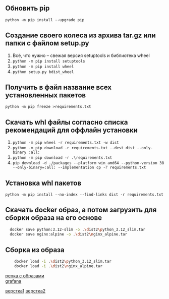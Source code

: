 ## Обновить pip

`python -m pip install --upgrade pip`

## Создание своего колеса из архива tar.gz или папки с файлом setup.py

1. Всё, что нужно – свежая версия setuptools и библиотека wheel
2. `python -m pip install setuptools`
3. `python -m pip install wheel`
2. `python setup.py bdist_wheel`

## Получить в файл название всех установленных пакетов

`python -m pip freeze >requirements.txt`

## Скачать whl файлы согласно списка рекомендаций для оффлайн установки


1. `python -m pip wheel -r requirements.txt -w dist`
2. `python -m pip download -r requirements.txt --dest dist --only-binary :all:`
3. `python -m pip download -r .\requirements.txt`
4. `pip download -d ./packages --platform win_amd64 --python-version 38 --only-binary=:all: --implementation cp -r requirements.txt`


## Установка whl пакетов

`python -m pip install --no-index --find-links dist -r requirements.txt`


## Скачать docker образ, а потом загрузить для сборки образа на его основе

```bash 
  docker save python:3.12-slim -o .\dist2\python_3.12_slim.tar 
  docker save nginx:alpine -o .\dist2\nginx_alpine.tar 
```

## Сборка из образа 

```bash
    docker load -i .\dist2\python_3.12_slim.tar
    docker load -i .\dist2\nginx_alpine.tar


```


[репка с образами](https://disk.yandex.ru/d/mwNyjrgPqyo8oA)<br>
[grafana](https://disk.yandex.ru/d/FeRgvtyFiNpXFw)

[верстка1](https://disk.yandex.ru/d/YBTowH1VvyaiDA) 
[верстка2](https://disk.yandex.ru/d/skEKMmowHtxEMg) 


